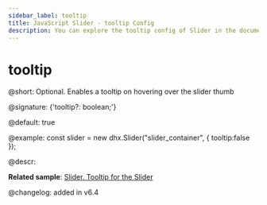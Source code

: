 ```yaml
---
sidebar_label: tooltip
title: JavaScript Slider - tooltip Config 
description: You can explore the tooltip config of Slider in the documentation of the DHTMLX JavaScript UI library. Browse developer guides and API reference, try out code examples and live demos, and download a free 30-day evaluation version of DHTMLX Suite 7.
---
```


# tooltip

@short: Optional. Enables a tooltip on hovering over the slider thumb

@signature: {'tooltip?: boolean;'}

@default: true

@example:
const slider = new dhx.Slider("slider_container", { 
    tooltip:false
});

@descr:

**Related sample**: [Slider. Tooltip for the Slider](https://snippet.dhtmlx.com/sxh66mnu)

@changelog: added in v6.4

[comment]: # (@related: slider/initializing_slider.md#configuration-properties slider/configuring_slider.md#tooltip)
